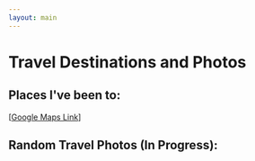 ```yaml
---
layout: main
---
```


# Travel Destinations and Photos

## Places I've been to:

[[Google Maps Link](https://goo.gl/maps/KPJFvpNbcR84VmZaA)]

## Random Travel Photos (In Progress):

<script src="https://cdn.jsdelivr.net/npm/publicalbum@latest/embed-ui.min.js" async></script>
<div class="pa-carousel-widget" style="width:100%; height:480px; display:none;"
  data-link="https://photos.app.goo.gl/zyx6yh8zy63EbjVN7"
  data-title="PUBLIC ALBUM - GBL"
  data-description="33 new photos added to shared album">
  <object data="https://lh3.googleusercontent.com/bfh0igoFC2Uhnd23cTofDV_EjAvuieOudEZOEiRZChP_tn-RuC-K1rBopDhjKzJsmcswh8cy1b2rk2Qi8tcQuKOwvWHs6AjeNivvcjCc3o4P4-v3EvqnbZBQp9SoPlJXoYKnmN-Gr9I=w1920-h1080"></object>
  <object data="https://lh3.googleusercontent.com/PmidAk93xtIX-U6qhjUWlyS1dQAphMFUbuQwUkotPuoo6uuRm6al-1jcefQdsLiovJ_-VWTgUHgw6c9ZRSULceyxoCxL5pwZiP0Ly1jr9fhdRBWDctWuqkFkWWpkZ6cunsfsswcF6Y4=w1920-h1080"></object>
  <object data="https://lh3.googleusercontent.com/HNKnyXnPzTxgeNjOjofG3dsxYA-xsL-mtcrA6VA9ARfAgocE2raZkN4LhLFxZvgzhkmmeugLuo1hjCCd8Lml2th7uMTzYoQAWckczWAExduAxWJd39MXCr1lz5cl-Z_Odi5zBH0Fpw0=w1920-h1080"></object>
  <object data="https://lh3.googleusercontent.com/xGlG_3F3NVmcp787HZpGBxY4-Lw_Sf_2GTXmkaFLtY5HSpsgobLZy8yN6dhhzfwfWlzAwlwwTyFU81ssgNBfLmlTrV5Ygbr6G5Cn-_OS7-SU1ACMl97AWzKalroP2Opf0WizX136-Qs=w1920-h1080"></object>
  <object data="https://lh3.googleusercontent.com/5tkoAr-5VoAx9rN1sjRuTsTxMnaDAgTmBbFglgm9QkdKl5Vq1XUTPX11NChIdc8CAuTNYx-DTiMA1DE_f6uTpPAe7TgJeLqeWRb_4F_4EH96_IXiyOJGVWYnLZZBSCSB6ebFRQ1cjws=w1920-h1080"></object>
  <object data="https://lh3.googleusercontent.com/DjtJz1T7ZwwenwdSqqwORSwAgLKsxx7kZDWqTmULMOrzvEObkBXz-NpKPpMZ3D1gec0WtzXJyxFDc_nQFpeL-RMSvRZ3F4Uwb5Zxb0XSJhoJN7NW-_yXh86epkBHf7gAtLEeKDp8n8s=w1920-h1080"></object>
  <object data="https://lh3.googleusercontent.com/XtK6VHP1XuXnHePVIzUxDEJiw3vIY8EYiN5xtK1hjeIBGOhnGwV9ero1uncmxUuadG3nwqYO1nwFCu0BJbyjy4LyVEgAQOamYheMhgL2irLLXFT_PRqf4Ok7leFxJ9PxToOc3o3vyjs=w1920-h1080"></object>
  <object data="https://lh3.googleusercontent.com/goPG83-QxO-WQDQ7jtOgwCRkEbazQCfnqRAYX2Qe38ebre4a7exdIDVL-UpnH5wlm2XvSISAaDPyIbgVzadIIRHp4EyVMcQO52OeKX96oli3o2M-NyYpldO89O8g5xyMHXydjePRAXg=w1920-h1080"></object>
  <object data="https://lh3.googleusercontent.com/-yVvPLAuMNzGpXFsyAy9QsqLVaCIqODw0AitMlonP4we7A_N80ZcbWB-cusb3zSReoTTSLDBiqgDchskukC0Hkk9SFp3Ws818456TVixrjOQnioNQ3gKskkXOq2405ZY3bnRQUCZ2cU=w1920-h1080"></object>
  <object data="https://lh3.googleusercontent.com/SELIbaf5IGmbvKVRs4ZRZ3YngsEwqnpHrtC7_mnAqwftynW1i7V-UftkPxOTX6y-sVBeFBLpGRoLKonhLnoaKYAwTZbOZKPcIfv8j-ICuGTOqKpeTuDKgopFYC9sv1cqkx1ESdbcCAI=w1920-h1080"></object>
  <object data="https://lh3.googleusercontent.com/jikgtmVvTL-XxZEi4HowZA1hD2KEwjtgyniAnCAdD63VT1cDMdKI1YxqS3U3QTLcL6igRMCYPKDN3WDmF_L90Ec6kWl6PM2ddF1a0ByPx--RL1QBRBWgJN-_sLTDr4MuUe2e1izg7LY=w1920-h1080"></object>
  <object data="https://lh3.googleusercontent.com/xhA6wJWo6z0gc1AaHxgrfSU69W8aqB9A9J-m8fke43IV6-7jN2WPkzQFNbPf9MBOdYBIe9yaetdRhgZciGPQFW-YG0sQ5qSJRQ7qu4qxYWhthKG5gK5NGvgiwPr9fjFC7w_UL-qPE2c=w1920-h1080"></object>
  <object data="https://lh3.googleusercontent.com/7Zz5TOjcutrk9iFwozVvj-WFu1rLZlawfBGoLt4wP_6JB-YlLw5Gz-q8G-3VSDN4Heo-vSpHXkcTyXJsx7o3ajslzXJ4af7iuenom_Rc0TYVLsfo7PMvJFk_D67j9dVpnXC4z0usZrg=w1920-h1080"></object>
  <object data="https://lh3.googleusercontent.com/0cX0bU3p0CMce25eLt-lBjH0MINW5RJuqGUgiuarw7p6S05zgVLwuMT1B6qL_jADB0Zvi8AlHb03_A9GZdn_MZVfwXMKz2rmREJp_roMFsbv3WnohXregOH7PUgv6Y-4L81AWwzcB-k=w1920-h1080"></object>
  <object data="https://lh3.googleusercontent.com/buU4v3acLwgryTDvyeMyD6waW1smp0dMms0ZpF2ZobD3t-ToNm5TRbJbFNdAzvJNhCO2Zu8LWv3qMtKulYZdQUtKM_8sib4wsai3wdabLXIajZYKIfF7Wm1-_mtxS10a02a3dy2oAKk=w1920-h1080"></object>
  <object data="https://lh3.googleusercontent.com/HToxFDhvk2oSR5N9AWpBRa6hHizBWe39a7PKS_p-u_AFNUuQHcWqQadK5bA0pQS7aN767RSiQVOkp1CqoKMUqmJkUuBBv5LhlXq_8EBnLH5V8vVaeuvewaO_Aui_plBBydFMuyzp-NI=w1920-h1080"></object>
  <object data="https://lh3.googleusercontent.com/yScqSft4su2RB9i8RgU-TaoBHMJ3wUx91ZZY4MpqCK8-lN_3gopzcKxTBEDYeiBPZ3XUqiw5EPykMpGuu5UabR4VfAf4REdMwJ8giVvDQCWHrypYwDo0hdE_wfEbrD5BuN9eneAVSU8=w1920-h1080"></object>
  <object data="https://lh3.googleusercontent.com/pRKMHjKhurjsA1q04EriAGz3ng9uiiMcc28fY5mEbj-Esq6Of3tV-PyL-EnWDtRcqHsRYrGkeuZdSgfCCuF2VB7_1Rn4z0SjkExzd2g4MgGST1ILUwrW95KoLGpJDHPc02HS3z-pgQ4=w1920-h1080"></object>
  <object data="https://lh3.googleusercontent.com/Nrw4j4wc17NAfAM5-V5x1HGe0Axws8HCqWGrUjofCweX1Su7dZpk4rYBRbFjKbBLLwm7Jtg5ub1sX9fvdeR7-v3khykubSLW4ktCQ3Ibi7swn6lc7pn4afIJJbJHTbGGUESQAzvcNZ4=w1920-h1080"></object>
  <object data="https://lh3.googleusercontent.com/WoOTLmPJ4370P9yrjc645bXwNBQlq-ISSi21w_E7gO-mmVatICr5qd_5tervq_uVv3a5Qe4pJNAJrvtV0nvyes0mk1Mn81F3HoCCrFEvePcO0SuQZ2RlXOn8jTOQ8TU7nrIp9b_kcFs=w1920-h1080"></object>
  <object data="https://lh3.googleusercontent.com/RBw0iu-MVtjuaXkv5d3AWZIB69AnQd42VcjtIaai_AnxFqRFNMCet9KIPuXvZ5Boi3lDwTZ0AOn1LA-BAdB6w5sZQjFIiGiGa7hMVVqeyd2IO8rguHNKRmAaCWPldZ4j9mATgiOSyX8=w1920-h1080"></object>
  <object data="https://lh3.googleusercontent.com/ntglrWg6o-R7dM4os1kBxG1B1h1vwpXxpnviYj2B3Nee2WMhHAiWW4qh0hTzRqI1434mFCTQbKEuf1aqcH5DVhAa-HAqy6KCbbIiwebPE83w-o2QBzCY8Hw3MPao_wHTyAnMeJelkJ4=w1920-h1080"></object>
  <object data="https://lh3.googleusercontent.com/QxVzzr6dHUQIigZ0iuh39dDEQpCsspULOmB84sFAJdrDjO2U_17WNPei2L1azeosJF5TreXEaqmKIWHYVyIyp67xE_fFdKqfXY5dYblXLP5GO3duHbzTsqArU8dmf4xgsQLVJDVTOac=w1920-h1080"></object>
  <object data="https://lh3.googleusercontent.com/GkqbBQeF0Kc47oFZ_z3uZTM_O6ZBqemsf09SU-iWUyG8dS4imEBNfLWZU7YeQ-t-ojFWSj5lzQahOyuEYKuwDGTNpduMerjKr8Pio4k4JvvoIA1uGQUtKMdP8sJ0PeKXgA4pawm5LZE=w1920-h1080"></object>
  <object data="https://lh3.googleusercontent.com/pQzZAh6z52J6vh0jQ6yg434VO3W-r3xGvHtUfPeHZ9yVwHQvCKrzLceCEWgSY9PRvbcZKad_J5JYO3wnExA3ECMcF1enzpslXcBhzINDJPdMdAWZoBctgszXCHYGVQExb5X7gyntj3I=w1920-h1080"></object>
  <object data="https://lh3.googleusercontent.com/EWGu8Bl-aL-htNrxOcH6lotQ0vxEb3AaCd2NwEHmE53atGNZQeoIyyEADKI9djVbpR1THNmpM8CaK1YkBWSn85wIxiipIOmcLqej6pv4Jxj6yl1ztiyFbcvnS7N4Ju3zs605As88_r4=w1920-h1080"></object>
  <object data="https://lh3.googleusercontent.com/jhUo1YHaB7W3Ft48wpR6ayrbN2MOX_d9qKBWsbRhRgf_Ye0Z5JXnnxIp7t0zwkJAHLUnolFV67DYN1GXepRVT-Cbq9jJy1AyxGGvfnf12G__bZ4y0Tl-0fVkZV-hF7TIdyU0Fl42Gwg=w1920-h1080"></object>
  <object data="https://lh3.googleusercontent.com/HaAdknxaYxEbCI-y0ennnPtOOPbw57KtNdyZyt3r-VR_uT5gAlbc5H8Y2HEJ_2OGJ-koOltXpP2fSV4sMkvYQ6v68pRR_jV4ZsTgg1HthfmepowMUTNYysP652FhRo5r7C6-iGPl2-E=w1920-h1080"></object>
  <object data="https://lh3.googleusercontent.com/bmilNKz6dLd2RW29C4G99YBCa8fCrRl70g7DQl6vuF-7c33u72B7cK8oT8zsSf35zqMqcmEKbTAUTK6m7kFi_g5_gS7d6tVEqyf-2b5quCIoz0qlOYS35Jke7p-kEYSk6eNZxIsv_-s=w1920-h1080"></object>
  <object data="https://lh3.googleusercontent.com/5VwnKgBZppEAlU7uZK2r_V5uvlaYwcQYll4z2po6GhrxGtJZ5GJoA3SfAzhf4Mf_FysQoSbgcAU6UIFMNheq0JQ6TW0sF8SObDZ-Z_wF3RryrYgqRIdOERP3O93neZjTRtZ2Pvf2dbA=w1920-h1080"></object>
  <object data="https://lh3.googleusercontent.com/WYBougHaeJvvCqBbH9v1St6vCYiKNL7NEQSJuPLPpTrhOVOzwC9lwPu1IikYNz4WyTD17veJL50wurrvZwHP5aUVEk0yXKZlfIxTUshCIYgiF0AFuYBnxIeg5fKGN9s1rLTZCzpDZhQ=w1920-h1080"></object>
  <object data="https://lh3.googleusercontent.com/5qo1EajnzY4YFmrQe0-kGK2Nfmu3LW1nmMs66Vgq5fdJXrBusElVuH1JF_WioKSBw7FxWI3bxhmxSRoUsqLhcOSp7JxgZ3vZ1IKIcsIb8r7ZwQ2g-BgOw3Whsdlh6v6MqiRL_Pi994A=w1920-h1080"></object>
  <object data="https://lh3.googleusercontent.com/3uZrvE6eXHg2qXoEWw65UeolUsY6fCAroQX224z_g34cBYYZD8AIycqHvjQUg5MMDb50_2Be7jThiDUG4rSf96vt5x7ABcMdkHeVQ-NnJnAIviyvo5kKwwCa9YUVUaKOBX72gudbx-o=w1920-h1080"></object>
</div>
